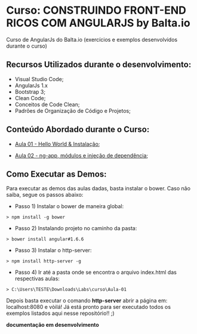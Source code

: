 # Curso: CONSTRUINDO FRONT-END RICOS COM ANGULARJS by Balta.io

Curso de AngularJs do Balta.io (exercícios e exemplos desenvolvidos durante o curso)

## Recursos Utilizados durante o desenvolvimento:

- Visual Studio Code;
- AngularJs 1.x
- Bootstrap 3;
- Clean Code;
- Conceitos de Code Clean;
- Padrões de Organização de Código e Projetos;


## Conteúdo Abordado durante o Curso:

- [Aula 01 - Hello World & Instalação](https://github.com/glaucia86/curso-angularjs-balta/tree/master/Aula-01);

- [Aula 02 - ng-app, módulos e injeção de dependência]();

## Como Executar as Demos:

Para executar as demos das aulas dadas, basta instalar o bower. Caso não saiba, segue os passos abaixo:

- Passo 1) Instalar o bower de maneira global:

```
> npm install -g bower

```

- Passo 2) Instalando projeto no caminho da pasta:

```
> bower install angular#1.6.6

```

- Passo 3) Instalar o http-server:

```
> npm install http-server -g

```

- Passo 4) Ir até a pasta onde se encontra o arquivo index.html das respectivas aulas:

```
> C:\Users\TESTE\Downloads\Labs\curso\Aula-01

```

Depois basta executar o comando **http-server** abrir a página em: localhost:8080 e vòilá! Já está pronto para ser executado todos os exemplos listados aqui nesse repositório!! ;)

**documentação em desenvolvimento**



